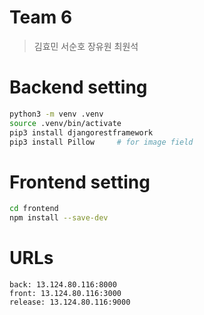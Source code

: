 # Team 6
> 김효민 서순호 장유원 최원석

# Backend setting
```bash
python3 -m venv .venv
source .venv/bin/activate
pip3 install djangorestframework
pip3 install Pillow		# for image field
```

# Frontend setting
```bash
cd frontend
npm install --save-dev
```

# URLs
```
back: 13.124.80.116:8000
front: 13.124.80.116:3000
release: 13.124.80.116:9000
```